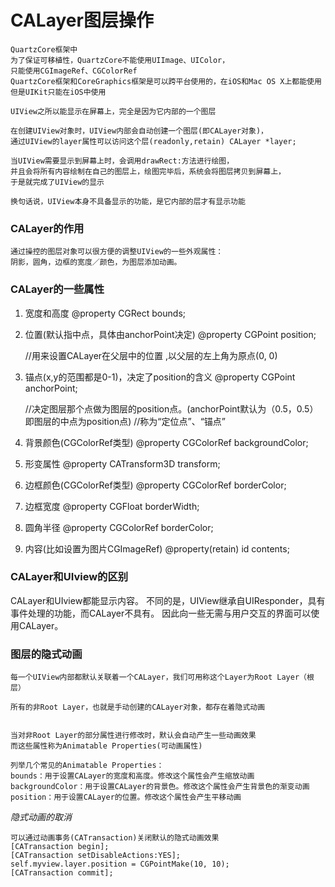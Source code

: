 # CALayer图层操作

<!-- create time: 2014-10-19 22:05:37  -->
    QuartzCore框架中
    为了保证可移植性，QuartzCore不能使用UIImage、UIColor，
    只能使用CGImageRef、CGColorRef
    QuartzCore框架和CoreGraphics框架是可以跨平台使用的，在iOS和Mac OS X上都能使用
    但是UIKit只能在iOS中使用
    
    UIView之所以能显示在屏幕上，完全是因为它内部的一个图层
    
    在创建UIView对象时，UIView内部会自动创建一个图层(即CALayer对象)，
    通过UIView的layer属性可以访问这个层(readonly,retain) CALayer *layer;
    
    当UIView需要显示到屏幕上时，会调用drawRect:方法进行绘图，
    并且会将所有内容绘制在自己的图层上，绘图完毕后，系统会将图层拷贝到屏幕上，
    于是就完成了UIView的显示
    
    换句话说，UIView本身不具备显示的功能，是它内部的层才有显示功能

<h3>CALayer的作用</h3>

    通过操控的图层对象可以很方便的调整UIView的一些外观属性：
    阴影，圆角，边框的宽度／颜色，为图层添加动画。
    
    
<h3>CALayer的一些属性</h3>

1. 宽度和高度  @property CGRect bounds;

2. 位置(默认指中点，具体由anchorPoint决定) @property CGPoint position;

    //用来设置CALayer在父层中的位置 ,以父层的左上角为原点(0, 0)

3. 锚点(x,y的范围都是0-1)，决定了position的含义 @property CGPoint anchorPoint;

    //决定图层那个点做为图层的position点。(anchorPoint默认为（0.5，0.5）即图层的中点为position点)
    //称为“定位点”、“锚点”

4. 背景颜色(CGColorRef类型) @property CGColorRef backgroundColor;

5. 形变属性 @property CATransform3D transform;
6. 边框颜色(CGColorRef类型) @property CGColorRef borderColor;

7. 边框宽度 @property CGFloat borderWidth;

8. 圆角半径 @property CGColorRef borderColor;

9. 内容(比如设置为图片CGImageRef) @property(retain) id contents;

<h3>CALayer和UIview的区别</h3>

CALayer和UIview都能显示内容。
不同的是，UIView继承自UIResponder，具有事件处理的功能，而CALayer不具有。
因此向一些无需与用户交互的界面可以使用CALayer。


<h3>图层的隐式动画</h3>

    每一个UIView内部都默认关联着一个CALayer，我们可用称这个Layer为Root Layer（根层）

    所有的非Root Layer，也就是手动创建的CALayer对象，都存在着隐式动画


    当对非Root Layer的部分属性进行修改时，默认会自动产生一些动画效果
    而这些属性称为Animatable Properties(可动画属性)

    列举几个常见的Animatable Properties：
    bounds：用于设置CALayer的宽度和高度。修改这个属性会产生缩放动画
    backgroundColor：用于设置CALayer的背景色。修改这个属性会产生背景色的渐变动画
    position：用于设置CALayer的位置。修改这个属性会产生平移动画
    
*隐式动画的取消*

    可以通过动画事务(CATransaction)关闭默认的隐式动画效果
    [CATransaction begin];
    [CATransaction setDisableActions:YES];
    self.myview.layer.position = CGPointMake(10, 10);
    [CATransaction commit];